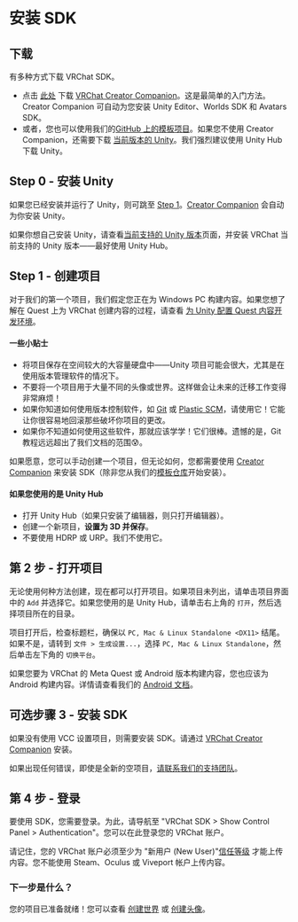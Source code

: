 # 安装 SDK

## 下载

有多种方式下载 VRChat SDK。

- 点击 [此处](https://vrchat.com/download/vcc) 下载 [VRChat Creator Companion](https://vcc.docs.vrchat.com/)。这是最简单的入门方法。Creator Companion 可自动为您安装 Unity Editor、Worlds SDK 和 Avatars SDK。
- 或者，您也可以使用我们的[GitHub 上的模板项目](https://vcc.docs.vrchat.com/guides/using-project-template-repos)。如果您不使用 Creator Companion，还需要下载 [当前版本的 Unity](/sdk/current-unity-version)。我们强烈建议使用 Unity Hub 下载 Unity。

## Step 0 - 安装 Unity

如果您已经安装并运行了 Unity，则可跳至 [Step 1](/official-creator-docs/sdk/#step-1-%E5%88%9B%E5%BB%BA%E9%A1%B9%E7%9B%AE)。[Creator Companion](https://vcc.docs.vrchat.com/) 会自动为你安装 Unity。

如果你想自己安装 Unity，请查看[当前支持的 Unity 版本](/official-creator-docs/sdk/current-unity-version)页面，并安装 VRChat 当前支持的 Unity 版本——最好使用 Unity Hub。

## Step 1 - 创建项目

对于我们的第一个项目，我们假定您正在为 Windows PC 构建内容。如果您想了解在 Quest 上为 VRChat 创建内容的过程，请查看 [为 Unity 配置 Quest 内容开发环境](/official-creator-docs/platforms/android/setting-up-unity-for-creating-quest-content)。

#### 一些小贴士

- 将项目保存在空间较大的大容量硬盘中——Unity 项目可能会很大，尤其是在使用版本管理软件的情况下。
- 不要将一个项目用于大量不同的头像或世界。这样做会让未来的迁移工作变得非常麻烦！
- 如果你知道如何使用版本控制软件，如 [Git](https://git-scm.com/) 或 [Plastic SCM](https://www.plasticscm.com/)，请使用它！它能让你很容易地回滚那些破坏你项目的更改。
- 如果你不知道如何使用这些软件，那就应该学学！它们很棒。遗憾的是，Git 教程远远超出了我们文档的范围😰。

如果愿意，您可以手动创建一个项目，但无论如何，您都需要使用 [Creator Companion](https://vcc.docs.vrchat.com/) 来安装 SDK（除非您从我们的[模板仓库](https://vcc.docs.vrchat.com/guides/using-project-template-repos)开始安装）。

#### 如果您使用的是 Unity Hub

- 打开 Unity Hub（如果只安装了编辑器，则只打开编辑器）。
- 创建一个新项目，**设置为 3D 并保存**。
- 不要使用 HDRP 或 URP。我们不使用它。

## 第 2 步 - 打开项目

无论使用何种方法创建，现在都可以打开项目。如果项目未列出，请单击项目界面中的 `Add` 并选择它。如果您使用的是 Unity Hub，请单击右上角的 `打开`，然后选择项目所在的目录。

项目打开后，检查标题栏，确保以 `PC, Mac & Linux Standalone <DX11>` 结尾。如果不是，请转到 `文件 > 生成设置...`，选择 `PC, Mac & Linux Standalone`，然后单击左下角的 `切换平台`。

如果您要为 VRChat 的 Meta Quest 或 Android 版本构建内容，您也应该为 Android 构建内容。详情请查看我们的 [Android 文档](/official-creator-docs/platforms/android/)。

## 可选步骤 3 - 安装 SDK

如果没有使用 VCC 设置项目，则需要安装 SDK。请通过 [VRChat Creator Companion](https://vcc.docs.vrchat.com/guides/getting-started) 安装。

如果出现任何错误，即使是全新的空项目，[请联系我们的支持团队](https://vrch.at/support)。

## 第 4 步 - 登录

要使用 SDK，您需要登录。为此，请导航至 "VRChat SDK > Show Control Panel > Authentication"。您可以在此登录您的 VRChat 账户。

请记住，您的 VRChat 账户必须至少为 "新用户 (New User)"[信任等级](https://docs.vrchat.com/docs/vrchat-safety-and-trust-system) 才能上传内容。您不能使用 Steam、Oculus 或 Viveport 帐户上传内容。

### 下一步是什么？

您的项目已准备就绪！您可以查看 [创建世界](/official-creator-docs/worlds/) 或 [创建头像](/official-creator-docs/avatars/)。